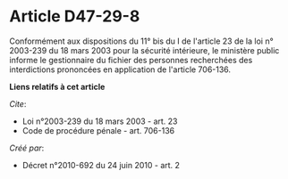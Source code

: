 # Article D47-29-8

Conformément aux dispositions du 11° bis du I de l'article 23 de la loi n° 2003-239 du 18 mars 2003 pour la sécurité
intérieure, le ministère public informe le gestionnaire du fichier des personnes recherchées des interdictions prononcées en
application de l'article 706-136.

**Liens relatifs à cet article**

_Cite_:

  - Loi n°2003-239 du 18 mars 2003 - art. 23
  - Code de procédure pénale - art. 706-136

_Créé par_:

  - Décret n°2010-692 du 24 juin 2010 - art. 2
